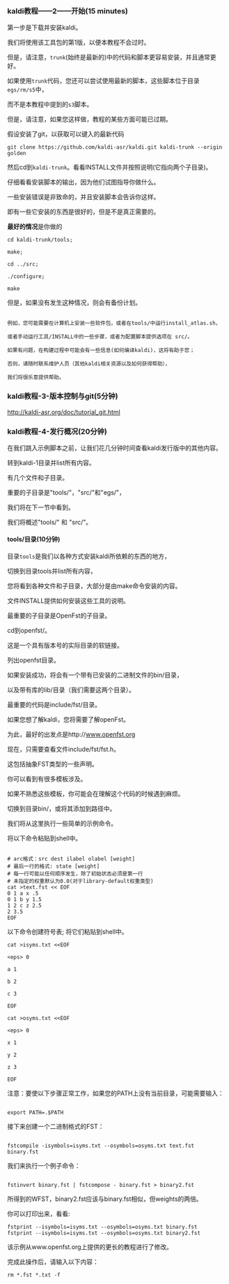 ### kaldi教程——2——开始(15 minutes)

第一步是下载并安装kaldi。

我们将使用该工具包的第1版，以便本教程不会过时。

但是，请注意，`trunk`(始终是最新的)中的代码和脚本更容易安装，并且通常更好。

如果使用`trunk`代码，您还可以尝试使用最新的脚本，这些脚本位于目录`egs/rm/s5`中，

而不是本教程中提到的`s3`脚本。

但是，请注意，如果您这样做，教程的某些方面可能已过期。

假设安装了git，以获取可以键入的最新代码

```
git clone https://github.com/kaldi-asr/kaldi.git kaldi-trunk --origin golden
```

然后cd到`kaldi-trunk`。看看INSTALL文件并按照说明(它指向两个子目录)。

仔细看看安装脚本的输出，因为他们试图指导你做什么。

一些安装错误是非致命的，并且安装脚本会告诉你这样。

即有一些它安装的东西是很好的，但是不是真正需要的。

**最好的情况**是你做的

```
cd kaldi-trunk/tools;

make;

cd ../src;

./configure;

make

```

但是，如果没有发生这种情况，则会有备份计划。

```

例如，您可能需要在计算机上安装一些软件包，或者在tools/中运行install_atlas.sh，

或者手动运行工具/INSTALL中的一些步骤，或者为配置脚本提供选项在 src/。

如果有问题，在构建过程中可能会有一些信息(如何编译kaldi)，这将有助于您；

否则，请随时联系维护人员（其他kaldi相关资源以及如何获得帮助），

我们将很乐意提供帮助。

```

### kaldi教程-3-版本控制与git(5分钟)

http://kaldi-asr.org/doc/tutorial_git.html

### kaldi教程-4-发行概况(20分钟)

在我们跳入示例脚本之前，让我们花几分钟时间查看kaldi发行版中的其他内容。

转到kaldi-1目录并list所有内容。

有几个文件和子目录。

重要的子目录是"tools/"，"src/"和"egs/"，

我们将在下一节中看到。

我们将概述"tools/" 和 "src/"。

#### tools/目录(10分钟)

目录`tools`是我们以各种方式安装kaldi所依赖的东西的地方，

切换到目录tools并list所有内容，

您将看到各种文件和子目录，大部分是由make命令安装的内容。

文件INSTALL提供如何安装这些工具的说明。

最重要的子目录是OpenFst的子目录。

cd到openfst/。

这是一个具有版本号的实际目录的软链接。

列出openfst目录。

如果安装成功，将会有一个带有已安装的二进制文件的bin/目录，

以及带有库的lib/目录（我们需要这两个目录）。

最重要的代码是include/fst/目录。

如果您想了解kaldi，您将需要了解openFst。

为此，最好的出发点是http://www.openfst.org 

现在，只需要查看文件include/fst/fst.h。

这包括抽象FST类型的一些声明。

你可以看到有很多模板涉及。

如果不熟悉这些模板，你可能会在理解这个代码的时候遇到麻烦。

切换到目录bin/，或将其添加到路径中。

我们将从这里执行一些简单的示例命令。

将以下命令粘贴到shell中。

```

# arc格式：src dest ilabel olabel [weight]
# 最后一行的格式: state [weight]
# 每一行可能以任何顺序发生，除了初始状态必须是第一行
# 未指定的权重默认为0.0(对于library-default权重类型)
cat >text.fst << EOF
0 1 a x .5
0 1 b y 1.5
1 2 c z 2.5
2 3.5
EOF

```

以下命令创建符号表; 将它们粘贴到shell中。

```
cat >isyms.txt <<EOF

<eps> 0

a 1

b 2 

c 3 

EOF
```
```
cat >osyms.txt <<EOF

<eps> 0

x 1

y 2

z 3

EOF
```
注意：要使以下步骤正常工作，如果您的PATH上没有当前目录，可能需要输入：

```

export PATH=.$PATH

```

接下来创建一个二进制格式的FST：

```

fstcompile -isymbols=isyms.txt --osymbols=osyms.txt text.fst binary.fst 

```

我们来执行一个例子命令：

```

fstinvert binary.fst | fstcompose - binary.fst > binary2.fst 

```

所得到的WFST，binary2.fst应该与binary.fst相似，但weights的两倍。

你可以打印出来，看看:

```
fstprint --isymbols=isyms.txt --osymbols=osyms.txt binary.fst 
fstprint --isymbols=isyms.txt --osymbols=osyms.txt binary2.fst 
```

该示例从www.openfst.org上提供的更长的教程进行了修改。

完成此操作后，请输入以下内容：

```
rm *.fst *.txt -f 
```